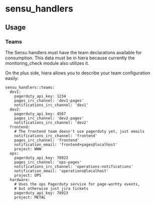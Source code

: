 # sensu\_handlers

## Usage

### Teams

The Sensu handlers must have the team declarations available for consumption.
This data must be in hiera because currently the monitoring\_check module also
utilizes it.

On the plus side, hiera allows you to describe your team configuration easily:

```
sensu_handlers::teams:
  dev1:
    pagerduty_api_key: 1234
    pages_irc_channel: 'dev1-pages'
    notifications_irc_channel: 'dev1'
  dev2:
    pagerduty_api_key: 4567
    pages_irc_channel: 'dev2-pages'
    notifications_irc_channel: 'dev2'
  frontend:
    # The frontend team doesn't use pagerduty yet, just emails
    notifications_irc_channel: 'frontend'
    pages_irc_channel: 'frontend'
    notification_email: 'frontend+pages@localhost'
    project: WWW
  ops:
    pagerduty_api_key: 78923
    pages_irc_channel: 'ops-pages'
    notifications_irc_channel: 'operations-notifications'
    notification_email: 'operations@localhost'
    project: OPS
  hardware:
    # Uses the ops Pagerduty service for page-worhty events,
    # but otherwise just jira tickets
    pagerduty_api_key: 78923
    project: METAL
```


